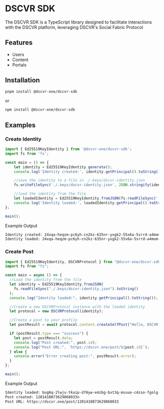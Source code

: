 # DSCVR SDK

The DSCVR SDK is a TypeScript library designed to facilitate interactions with the DSCVR platform, leveraging DSCVR's Social Fabric Protocol

## Features

- Users
- Content
- Portals

## Installation


```bash
pnpm install @dscvr-one/dscvr-sdk
```
or
```bash
npm install @dscvr-one/dscvr-sdk
```


## Examples

### Create Identity

```ts
import { Ed25519KeyIdentity } from '@dscvr-one/dscvr-sdk';
import fs from 'fs';

const main = () => {
    let identity = Ed25519KeyIdentity.generate();
    console.log('Identity created:', identity.getPrincipal().toString());

    //save the identity to a file in ./.keys/dscvr-identity.json
    fs.writeFileSync('./.keys/dscvr-identity.json', JSON.stringify(identity.toJSON()));

    //load the identity from the file
    let loadedIdentity = Ed25519KeyIdentity.fromJSON(fs.readFileSync('./.keys/dscvr-identity.json').toString());
    console.log('Identity loaded:', loadedIdentity.getPrincipal().toString());
};

main();
```

Example Output
```bash
Identity created: 24xqa-heqzm-pc6yh-cn2kz-635nr-yxgk2-55x6a-5srrd-a4mom-ea4jf-fae
Identity loaded: 24xqa-heqzm-pc6yh-cn2kz-635nr-yxgk2-55x6a-5srrd-a4mom-ea4jf-fae
```


### Create Post

```ts
import { Ed25519KeyIdentity, DSCVRProtocol } from "@dscvr-one/dscvr-sdk";
import fs from "fs";

const main = async () => {
  //Load the identity from the file
  let identity = Ed25519KeyIdentity.fromJSON(
    fs.readFileSync("./.keys/dscvr-identity.json").toString()
  );
  console.log("Identity loaded:", identity.getPrincipal().toString());

  //Create a new DSCVRProtocol instance with the loaded identity
  let protocol = new DSCVRProtocol(identity);

  //Create a post to your profile
  let postResult = await protocol.content.createSelfPost("Hello, DSCVR!");

  if (postResult.type === "success") {
    let post = postResult.data;
    console.log("Post created:", post.id);
    console.log("Post URL:", `https://dscvr.one/post/${post.id}`);
  } else {
    console.error("Error creating post:", postResult.error);
  }
};

main();
```

Example Output
```bash
Identity loaded: bug6q-2lwju-tkuip-d76yw-e4zbg-bxt3q-msuuo-c4zso-fgolg-hz4y5-aqe
Post created: 1201410873629868033n
Post URL: https://dscvr.one/post/1201410873629868033
```